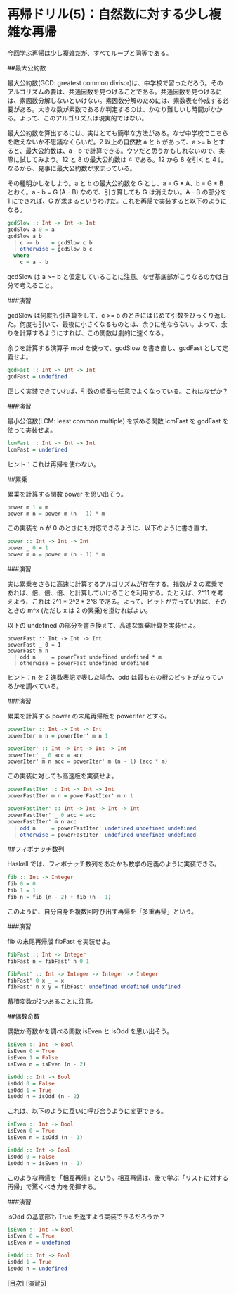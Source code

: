 # 再帰ドリル(5)：自然数に対する少し複雑な再帰

今回学ぶ再帰は少し複雑だが、すべてループと同等である。

##最大公約数

最大公約数(GCD: greatest common divisor)は、中学校で習っただろう。そのアルゴリズムの要は、共通因数を見つけることである。共通因数を見つけるには、素因数分解しないといけない。素因数分解のためには、素数表を作成する必要がある。大きな数が素数であるか判定するのは、かなり難しいし時間がかかる。よって、このアルゴリズムは現実的ではない。

最大公約数を算出するには、実はとても簡単な方法がある。なぜ中学校でこちらを教えないか不思議なくらいだ。2 以上の自然数 a と b があって、a >= b とすると、最大公約数は、a - b で計算できる。ウソだと思うかもしれないので、実際に試してみよう。12 と 8 の最大公約数は 4 である。12 から 8 を引くと 4 になるから、見事に最大公約数が求まっている。

その種明かしをしよう。a と b の最大公約数を G とし、a = G * A、b = G * B とおく。a - b = G (A - B) なので、引き算しても G は消えない。A - B の部分を 1 にできれば、G が求まるというわけだ。これを再帰で実装すると以下のようになる。

```haskell
gcdSlow :: Int -> Int -> Int
gcdSlow a 0 = a
gcdSlow a b
  | c >= b    = gcdSlow c b
  | otherwise = gcdSlow b c
  where
    c = a - b
```

gcdSlow は a >= b と仮定していることに注意。なぜ基底部がこうなるのかは自分で考えること。

###演習

gcdSlow は何度も引き算をして、c >= b のときにはじめて引数をひっくり返した。何度も引いて、最後に小さくなるものとは、余りに他ならない。よって、余りを計算するようにすれば、この関数は劇的に速くなる。

余りを計算する演算子 mod を使って、gcdSlow を書き直し、gcdFast として定義せよ。

```haskell
gcdFast :: Int -> Int -> Int
gcdFast = undefined
```

正しく実装できていれば、引数の順番も任意でよくなっている。これはなぜか？

###演習

最小公倍数(LCM: least common multiple) を求める関数 lcmFast を gcdFast を使って実装せよ。

```haskell
lcmFast :: Int -> Int -> Int
lcmFast = undefined
```

ヒント：これは再帰を使わない。

##累乗

累乗を計算する関数 power を思い出そう。

```haskell
power m 1 = m
power m n = power m (n - 1) * m
```

この実装を n が 0 のときにも対応できるように、以下のように書き直す。

```haskell
power :: Int -> Int -> Int
power _ 0 = 1
power m n = power m (n - 1) * m
```

###演習

実は累乗をさらに高速に計算するアルゴリズムが存在する。指数が 2 の累乗であれば、倍、倍、倍、と計算していけることを利用する。たとえば、2^11 を考えよう、これは 2^1 * 2^2 * 2^8 である。よって、ビットが立っていれば、そのときの m^x (ただし x は 2 の累乗)を掛ければよい。

以下の undefined の部分を書き換えて、高速な累乗計算を実装せよ。

```hakell
powerFast :: Int -> Int -> Int
powerFast _ 0 = 1
powerFast m n
  | odd n     = powerFast undefined undefined * m
  | otherwise = powerFast undefined undefined
```

ヒント：n を 2 進数表記で表した場合、odd は最も右の桁のビットが立っているかを調べている。

###演習

累乗を計算する power の末尾再帰版を powerIter とする。

```haskell
powerIter :: Int -> Int -> Int
powerIter m n = powerIter' m n 1

powerIter' :: Int -> Int -> Int -> Int
powerIter' _ 0 acc = acc
powerIter' m n acc = powerIter' m (n - 1) (acc * m)
```

この実装に対しても高速版を実装せよ。

```haskell
powerFastIter :: Int -> Int -> Int
powerFastIter m n = powerFastIter' m n 1

powerFastIter' :: Int -> Int -> Int -> Int
powerFastIter' _ 0 acc = acc
powerFastIter' m n acc
  | odd n     = powerFastIter' undefined undefined undefined
  | otherwise = powerFastIter' undefined undefined undefined
```

##フィボナッチ数列

Haskell では、フィボナッチ数列をあたかも数学の定義のように実装できる。

```haskell
fib :: Int -> Integer
fib 0 = 0
fib 1 = 1
fib n = fib (n - 2) + fib (n - 1)
```

このように、自分自身を複数回呼び出す再帰を「多重再帰」という。

###演習

fib の末尾再帰版 fibFast を実装せよ。

```haskell
fibFast :: Int -> Integer
fibFast n = fibFast' n 0 1

fibFast' :: Int -> Integer -> Integer -> Integer
fibFast' 0 x _ = x
fibFast' n x y = fibFast' undefined undefined undefined
```

蓄積変数が2つあることに注意。

##偶数奇数

偶数か奇数かを調べる関数 isEven と isOdd を思い出そう。

```haskell
isEven :: Int -> Bool
isEven 0 = True
isEven 1 = False
isEven n = isEven (n - 2)

isOdd :: Int -> Bool
isOdd 0 = False
isOdd 1 = True
isOdd n = isOdd (n - 2)
```

これは、以下のように互いに呼び合うように変更できる。

```haskell
isEven :: Int -> Bool
isEven 0 = True
isEven n = isOdd (n - 1)

isOdd :: Int -> Bool
isOdd 0 = False
isOdd n = isEven (n - 1)
```

このような再帰を「相互再帰」という。相互再帰は、後で学ぶ「リストに対する再帰」で驚くべき力を発揮する。

###演習

isOdd の基底部も True を返すよう実装できるだろうか？

```haskell
isEven :: Int -> Bool
isEven 0 = True
isEven n = undefined

isOdd :: Int -> Bool
isOdd 1 = True
isOdd n = undefined
```

[[目次]](README.md) [[演習5]](5.hs)
